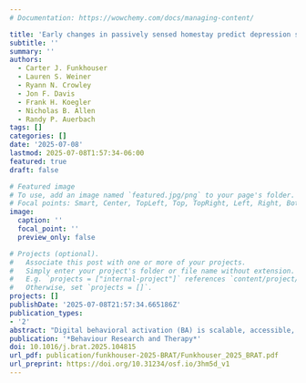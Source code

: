 ```yaml
---
# Documentation: https://wowchemy.com/docs/managing-content/

title: 'Early changes in passively sensed homestay predict depression symptom improvement during digital behavioral activation'
subtitle: ''
summary: ''
authors: 
  - Carter J. Funkhouser
  - Lauren S. Weiner
  - Ryann N. Crowley
  - Jon F. Davis
  - Frank H. Koegler
  - Nicholas B. Allen
  - Randy P. Auerbach
tags: []
categories: []
date: '2025-07-08'
lastmod: 2025-07-08T1:57:34-06:00
featured: true
draft: false

# Featured image
# To use, add an image named `featured.jpg/png` to your page's folder.
# Focal points: Smart, Center, TopLeft, Top, TopRight, Left, Right, BottomLeft, Bottom, BottomRight.
image:
  caption: ''
  focal_point: ''
  preview_only: false

# Projects (optional).
#   Associate this post with one or more of your projects.
#   Simply enter your project's folder or file name without extension.
#   E.g. `projects = ["internal-project"]` references `content/project/deep-learning/index.md`.
#   Otherwise, set `projects = []`.
projects: []
publishDate: '2025-07-08T21:57:34.665186Z'
publication_types:
- '2'
abstract: "Digital behavioral activation (BA) is scalable, accessible, and efficacious for depression. However, some individuals do not improve during digital BA, and identifying non-responders early is critical for facilitating adaptive intervention approaches (e.g., stepped care). To explore whether passive sensing data might serve as early predictors of symptom change, we tested whether early changes in passively sensed behavioral targets of BA predicted depression symptom changes during app-based BA. Young adults (N = 47) with elevated depressive symptoms completed a 12-week trial of an app-based BA intervention, Vira. The Vira app provided BA psychoeducation, assessed self-reported daily mood, and used smartphone sensors to passively assess time spent at home (i.e., homestay), walking, stationary time, time in bed, bedtime, and waketime each day. We quantified early behavioral changes by fitting a multilevel growth model for each behavior over the first 2 weeks of the intervention. Models included a random slope reflecting each participant's average day-to-day change in that behavior. We extracted these slope estimates and tested whether they predicted depressive symptom (PHQ-8) change from pre-to post-intervention. We hypothesized that individuals with greater early changes in intervention-targeted behaviors would experience greater reductions in depressive symptoms. As hypothesized, individuals with greater early decreases in passively sensed homestay (i.e., reduced behavioral withdrawal) experienced a greater reduction in depressive symptoms by the end of treatment (b = 0.94, *p* = .025). Early changes in other behaviors did not significantly predict depressive symptom change (*p*s > .158). Passively monitoring early changes in homestay during app-based BA may support the early identification of individuals at risk of symptom persistence, thus providing earlier opportunities to adjust treatment."
publication: '*Behaviour Research and Therapy*'
doi: 10.1016/j.brat.2025.104815
url_pdf: publication/funkhouser-2025-BRAT/Funkhouser_2025_BRAT.pdf
url_preprint: https://doi.org/10.31234/osf.io/3hm5d_v1
---
```

